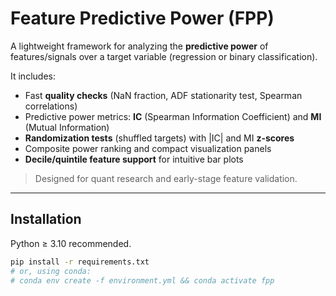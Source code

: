 # Feature Predictive Power (FPP)

A lightweight framework for analyzing the **predictive power** of features/signals over a target variable (regression or binary classification).  

It includes:

- Fast **quality checks** (NaN fraction, ADF stationarity test, Spearman correlations)  
- Predictive power metrics: **IC** (Spearman Information Coefficient) and **MI** (Mutual Information)  
- **Randomization tests** (shuffled targets) with |IC| and MI **z-scores**  
- Composite power ranking and compact visualization panels  
- **Decile/quintile feature support** for intuitive bar plots  

> Designed for quant research and early-stage feature validation.

---

## Installation

Python ≥ 3.10 recommended.

```bash
pip install -r requirements.txt
# or, using conda:
# conda env create -f environment.yml && conda activate fpp
